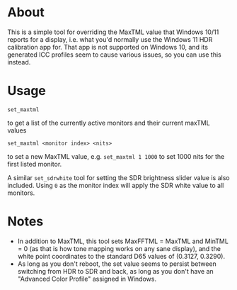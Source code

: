 # About

This is a simple tool for overriding the MaxTML value that Windows 10/11 reports for a display, i.e. what you'd normally use the Windows 11 HDR calibration app for. That app is not supported on Windows 10, and its generated ICC profiles seem to cause various issues, so you can use this instead.

# Usage

```
set_maxtml
```
to get a list of the currently active monitors and their current maxTML values

```
set_maxtml <monitor index> <nits>
```
to set a new MaxTML value, e.g. `set_maxtml 1 1000` to set 1000 nits for the first listed monitor.

A similar `set_sdrwhite` tool for setting the SDR brightness slider value is also included. Using `0` as the monitor index will apply the SDR white value to all monitors.

# Notes
* In addition to MaxTML, this tool sets MaxFFTML = MaxTML and MinTML = 0 (as that is how tone mapping works on any sane display), and the white point coordinates to the standard D65 values of (0.3127, 0.3290).
* As long as you don't reboot, the set value seems to persist between switching from HDR to SDR and back, as long as you don't have an "Advanced Color Profile" assigned in Windows.
